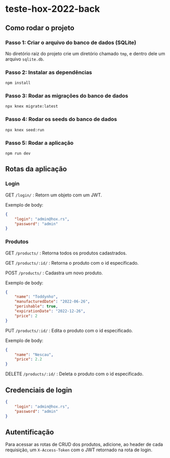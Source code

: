 # teste-hox-2022-back

## Como rodar o projeto

### Passo 1: Criar o arquivo do banco de dados (SQLite)
No diretório raiz do projeto crie um diretório chamado `tmp`, e dentro dele um arquivo `sqlite.db`.

### Passo 2: Instalar as dependências

```
npm install
```

### Passo 3: Rodar as migrações do banco de dados

```
npx knex migrate:latest
```

### Passo 4: Rodar os seeds do banco de dados

```
npx knex seed:run
```

### Passo 5: Rodar a aplicação

```
npm run dev
```

## Rotas da aplicação

### Login

GET `/login/` : Retorn um objeto com um JWT.

Exemplo de body:
```json
{
	"login": "admin@hox.rs",
	"password": "admin"
}
```

### Produtos

GET `/products/` : Retorna todos os produtos cadastrados.

GET `/products/:id/` : Retorna o produto com o id especificado.

POST `/products/` : Cadastra um novo produto.

Exemplo de body:
```json
{
	"name": "Toddynho",
	"manufacturedDate": "2022-06-26",
	"perishable": true,
	"expirationDate": "2022-12-26",
	"price": 2
}
```

PUT `/products/:id/` : Edita o produto com o id especificado.

Exemplo de body:
```json
{
	"name": "Nescau",
	"price": 2.2
}
```

DELETE `/products/:id/` : Deleta o produto com o id especificado.

## Credenciais de login
```json
{
	"login": "admin@hox.rs",
	"password": "admin"
}
```

## Autentificação
Para acessar as rotas de CRUD dos produtos, adicione, ao header de cada requisição, um `X-Access-Token` com o JWT retornado na rota de login.
